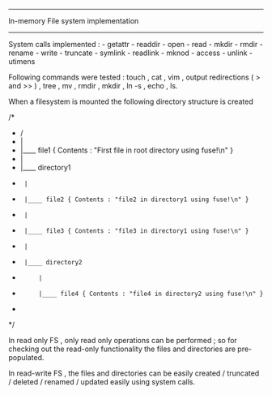 **********************************************
In-memory File system implementation
**********************************************

System calls implemented : 
    - getattr
    - readdir
    - open
    - read
    - mkdir
    - rmdir
    - rename
    - write
    - truncate
    - symlink
    - readlink
    - mknod
    - access
    - unlink
    - utimens

Following commands were tested : touch , cat , vim , output redirections
( > and >> ) , tree , mv , rmdir , mkdir , ln -s , echo , ls.

When a filesystem is mounted the following directory structure is created

/*
 *  /
 *  |
 *  |____ file1 { Contents : "First file in root directory using fuse!\n" }
 *  |
 *  |____ directory1
 *      |
 *      |____ file2 { Contents : "file2 in directory1 using fuse!\n" }
 *      |
 *      |____ file3 { Contents : "file3 in directory1 using fuse!\n" }
 *      |
 *      |____ directory2
 *          |
 *          |____ file4 { Contents : "file4 in directory2 using fuse!\n" }
 * 
 */

In read only FS , only read only operations can be performed ; so for checking out
the read-only functionality the files and directories are pre-populated.

In read-write FS , the files and directories can be easily created / truncated /
deleted / renamed / updated easily using system calls.
